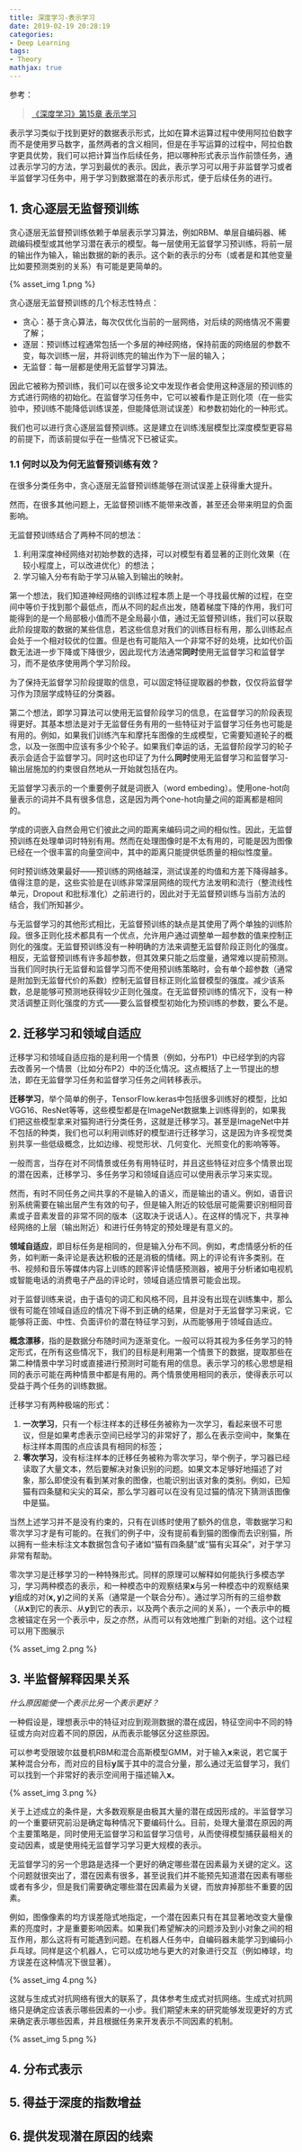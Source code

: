 ```yaml
---
title: 深度学习-表示学习
date: 2019-02-19 20:28:19
categories:
- Deep Learning
tags:
- Theory
mathjax: true
---
```


参考：

> [《深度学习》第15章 表示学习](https://github.com/exacity/deeplearningbook-chinese)

表示学习类似于找到更好的数据表示形式，比如在算术运算过程中使用阿拉伯数字而不是使用罗马数字，虽然两者的含义相同，但是在手写运算的过程中，阿拉伯数字更具优势，我们可以把计算当作后续任务，把以哪种形式表示当作前馈任务，通过表示学习的方法，学习到最优的表示。因此，表示学习可以用于非监督学习或者半监督学习任务中，用于学习到数据潜在的表示形式，便于后续任务的进行。

<!-- more -->

## 1. 贪心逐层无监督预训练

贪心逐层无监督预训练依赖于单层表示学习算法，例如RBM、单层自编码器、稀疏编码模型或其他学习潜在表示的模型。每一层使用无监督学习预训练，将前一层的输出作为输入，输出数据的新的表示。这个新的表示的分布（或者是和其他变量比如要预测类别的关系）有可能是更简单的。

{% asset_img 1.png %}

贪心逐层无监督预训练的几个标志性特点：
* 贪心：基于贪心算法，每次仅优化当前的一层网络，对后续的网络情况不需要了解；
* 逐层：预训练过程通常包括一个多层的神经网络，保持前面的网络层的参数不变，每次训练一层，并将训练完的输出作为下一层的输入；
* 无监督：每一层都是使用无监督学习算法。

因此它被称为预训练，我们可以在很多论文中发现作者会使用这种逐层的预训练的方式进行网络的初始化。在监督学习任务中，它可以被看作是正则化项（在一些实验中，预训练不能降低训练误差，但能降低测试误差）和参数初始化的一种形式。

我们也可以进行贪心逐层监督预训练。这是建立在训练浅层模型比深度模型更容易的前提下，而该前提似乎在一些情况下已被证实。

### 1.1 何时以及为何无监督预训练有效？

在很多分类任务中，贪心逐层无监督预训练能够在测试误差上获得重大提升。

然而，在很多其他问题上，无监督预训练不能带来改善，甚至还会带来明显的负面影响。

无监督预训练结合了两种不同的想法：

1. 利用深度神经网络对初始参数的选择，可以对模型有着显著的正则化效果（在较小程度上，可以改进优化）的想法；
2. 学习输入分布有助于学习从输入到输出的映射。

第一个想法，我们知道神经网络的训练过程本质上是一个寻找最优解的过程，在空间中等价于找到那个最低点，而从不同的起点出发，随着梯度下降的作用，我们可能得到的是一个局部极小值而不是全局最小值，通过无监督预训练，我们可以获取此阶段提取的数据的某些信息，若这些信息对我们的训练目标有用，那么训练起点会处于一个相对较优的位置。但是也有可能陷入一个非常不好的处境，比如代价函数无法进一步下降或下降很少，因此现代方法通常**同时**使用无监督学习和监督学习，而不是依序使用两个学习阶段。

为了保持无监督学习阶段提取的信息，可以固定特征提取器的参数，仅仅将监督学习作为顶层学成特征的分类器。

第二个想法，即学习算法可以使用无监督阶段学习的信息，在监督学习的阶段表现得更好。其基本想法是对于无监督任务有用的一些特征对于监督学习任务也可能是有用的。例如，如果我们训练汽车和摩托车图像的生成模型，它需要知道轮子的概念，以及一张图中应该有多少个轮子。如果我们幸运的话，无监督阶段学习的轮子表示会适合于监督学习。同时这也印证了为什么**同时**使用无监督学习和监督学习-输出层施加的约束很自然地从一开始就包括在内。

无监督学习表示的一个重要例子就是词嵌入（word embeding）。使用one-hot向量表示的词并不具有很多信息，这是因为两个one-hot向量之间的距离都是相同的。

学成的词嵌入自然会用它们彼此之间的距离来编码词之间的相似性。因此，无监督预训练在处理单词时特别有用。然而在处理图像时是不太有用的，可能是因为图像已经在一个很丰富的向量空间中，其中的距离只能提供低质量的相似性度量。

何时预训练效果最好——预训练的网络越深，测试误差的均值和方差下降得越多。值得注意的是，这些实验是在训练非常深层网络的现代方法发明和流行（整流线性单元，Dropout 和批标准化）之前进行的，因此对于无监督预训练与当前方法的结合，我们所知甚少。

与无监督学习的其他形式相比，无监督预训练的缺点是其使用了两个单独的训练阶段。很多正则化技术都具有一个优点，允许用户通过调整单一超参数的值来控制正则化的强度。无监督预训练没有一种明确的方法来调整无监督阶段正则化的强度。相反，无监督预训练有许多超参数，但其效果只能之后度量，通常难以提前预测。当我们同时执行无监督和监督学习而不使用预训练策略时，会有单个超参数（通常是附加到无监督代价的系数）控制无监督目标正则化监督模型的强度。减少该系数，总是能够可预测地获得较少正则化强度。在无监督预训练的情况下，没有一种灵活调整正则化强度的方式——要么监督模型初始化为预训练的参数，要么不是。

## 2. 迁移学习和领域自适应

迁移学习和领域自适应指的是利用一个情景（例如，分布P1）中已经学到的内容去改善另一个情景（比如分布P2）中的泛化情况。这点概括了上一节提出的想法，即在无监督学习任务和监督学习任务之间转移表示。

**迁移学习**，举个简单的例子，TensorFlow.keras中包括很多训练好的模型，比如VGG16、ResNet等等，这些模型都是在ImageNet数据集上训练得到的，如果我们把这些模型拿来对猫狗进行分类任务，这就是迁移学习。甚至是ImageNet中并不包括的种类，我们也可以利用训练好的模型进行迁移学习，这是因为许多视觉类别共享一些低级概念，比如边缘、视觉形状、几何变化、光照变化的影响等等。

一般而言，当存在对不同情景或任务有用特征时，并且这些特征对应多个情景出现的潜在因素，迁移学习、多任务学习和领域自适应可以使用表示学习来实现。

然而，有时不同任务之间共享的不是输入的语义，而是输出的语义。例如，语音识别系统需要在输出层产生有效的句子，但是输入附近的较低层可能需要识别相同音素或子音素发音的非常不同的版本（这取决于说话人）。在这样的情况下，共享神经网络的上层（输出附近）和进行任务特定的预处理是有意义的。

**领域自适应**，即目标任务是相同的，但是输入分布不同。例如，考虑情感分析的任务，如判断一条评论是表达积极的还是消极的情绪。网上的评论有许多类别。在书、视频和音乐等媒体内容上训练的顾客评论情感预测器，被用于分析诸如电视机或智能电话的消费电子产品的评论时，领域自适应情景可能会出现。

对于监督训练来说，由于语句的词汇和风格不同，且并没有出现在训练集中，那么很有可能在领域自适应的情况下得不到正确的结果，但是对于无监督学习来说，它能够将正面、中性、负面评价的潜在特征学习到，从而能够用于领域自适应。

**概念漂移**，指的是数据分布随时间为逐渐变化。一般可以将其视为多任务学习的特定形式，在所有这些情况下，我们的目标是利用第一个情景下的数据，提取那些在第二种情景中学习时或直接进行预测时可能有用的信息。表示学习的核心思想是相同的表示可能在两种情景中都是有用的。两个情景使用相同的表示，使得表示可以受益于两个任务的训练数据。

迁移学习有两种极端的形式：

1. **一次学习**，只有一个标注样本的迁移任务被称为一次学习，看起来很不可思议，但是如果考虑表示空间已经学习的非常好了，那么在表示空间中，聚集在标注样本周围的点应该具有相同的标签；
2. **零次学习**，没有标注样本的迁移任务被称为零次学习，举个例子，学习器已经读取了大量文本，然后要解决对象识别的问题。如果文本足够好地描述了对象，那么即使没有看到某对象的图像，也能识别出该对象的类别。例如，已知猫有四条腿和尖尖的耳朵，那么学习器可以在没有见过猫的情况下猜测该图像中是猫。

当然上述学习并不是没有约束的，只有在训练时使用了额外的信息，零数据学习和零次学习才是有可能的。在我们的例子中，没有提前看到猫的图像而去识别猫，所以拥有一些未标注文本数据包含句子诸如“猫有四条腿”或“猫有尖耳朵”，对于学习非常有帮助。

零次学习是迁移学习的一种特殊形式。同样的原理可以解释如何能执行多模态学习，学习两种模态的表示，和一种模态中的观察结果$\boldsymbol{x}$与另一种模态中的观察结果$\boldsymbol{y}$组成的对$(\boldsymbol{x, y})$之间的关系（通常是一个联合分布）。通过学习所有的三组参数（从$\boldsymbol{x}$到它的表示、从$\boldsymbol{y}$到它的表示，以及两个表示之间的关系），一个表示中的概念被锚定在另一个表示中，反之亦然，从而可以有效地推广到新的对组。这个过程可以用下图展示

{% asset_img 2.png %}

## 3. 半监督解释因果关系

*什么原因能使一个表示比另一个表示更好？*

一种假设是，理想表示中的特征对应到观测数据的潜在成因，特征空间中不同的特征或方向对应着不同的原因，从而表示能够区分这些原因。

可以参考受限玻尔兹曼机RBM和混合高斯模型GMM，对于输入$\boldsymbol{x}$来说，若它属于某种混合分布，而对应的目标$\boldsymbol{y}$属于其中的混合分量，那么通过无监督学习，我们可以找到一个非常好的表示空间用于描述输入$\boldsymbol{x}$。

{% asset_img 3.png %}

关于上述成立的条件是，大多数观察是由极其大量的潜在成因形成的。半监督学习的一个重要研究前沿是确定每种情况下要编码什么。目前，处理大量潜在原因的两个主要策略是，同时使用无监督学习和监督学习信号，从而使得模型捕获最相关的变动因素，或是使用纯无监督学习学习更大规模的表示。

无监督学习的另一个思路是选择一个更好的确定哪些潜在因素最为关键的定义。这个问题就很突出了，潜在因素有很多，甚至说我们并不能预先知道潜在因素有哪些或者有多少，但是我们需要确定哪些潜在因素最为关键，而放弃掉那些不重要的因素。

例如，图像像素的均方误差隐式地指定，一个潜在因素只有在其显著地改变大量像素的亮度时，才是重要影响因素。如果我们希望解决的问题涉及到小对象之间的相互作用，那么这将有可能遇到问题。在机器人任务中，自编码器未能学习到编码小乒乓球。同样是这个机器人，它可以成功地与更大的对象进行交互（例如棒球，均方误差在这种情况下很显著）。

{% asset_img 4.png %}

这就与生成式对抗网络有很大的联系了，具体参考生成式对抗网络。生成式对抗网络只是确定应该表示哪些因素的一小步。我们期望未来的研究能够发现更好的方式来确定表示哪些因素，并且根据任务来开发表示不同因素的机制。

{% asset_img 5.png %}

## 4. 分布式表示






## 5. 得益于深度的指数增益



## 6. 提供发现潜在原因的线索






